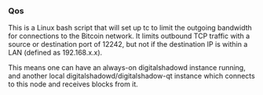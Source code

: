### Qos ###

This is a Linux bash script that will set up tc to limit the outgoing bandwidth for connections to the Bitcoin network. It limits outbound TCP traffic with a source or destination port of 12242, but not if the destination IP is within a LAN (defined as 192.168.x.x).

This means one can have an always-on digitalshadowd instance running, and another local digitalshadowd/digitalshadow-qt instance which connects to this node and receives blocks from it.
